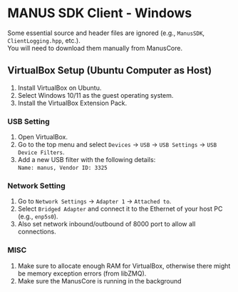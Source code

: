 # MANUS SDK Client - Windows
Some essential source and header files are ignored (e.g., `ManusSDK`, `ClientLogging.hpp`, etc.).  
You will need to download them manually from ManusCore.

## VirtualBox Setup (Ubuntu Computer as Host)

1. Install VirtualBox on Ubuntu.  
2. Select Windows 10/11 as the guest operating system.  
3. Install the VirtualBox Extension Pack.

### USB Setting

1. Open VirtualBox.  
2. Go to the top menu and select `Devices` -> `USB` -> `USB Settings` -> `USB Device Filters`.  
3. Add a new USB filter with the following details:  
`Name: manus, Vendor ID: 3325`


### Network Setting

1. Go to `Network Settings` -> `Adapter 1` -> `Attached to`.  
2. Select `Bridged Adapter` and connect it to the Ethernet of your host PC (e.g., `enp5s0`).
3. Also set network inbound/outbound of 8000 port to allow all connections.

### MISC
1. Make sure to allocate enough RAM for VirtualBox, otherwise there might be memory exception errors (from libZMQ).
2. Make sure the ManusCore is running in the background
